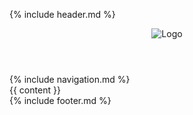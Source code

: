 {% include header.md %}
  <header>
    <div id=hero-image><img src="{{site.logo | relative_url}}" alt="Logo" /></div>
  </header>
  {% include navigation.md %}
  <section>
    {{ content }}
  </section>
{% include footer.md %}
